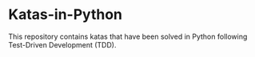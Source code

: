 # Katas-in-Python

This repository contains katas that have been solved in Python following Test-Driven Development (TDD).